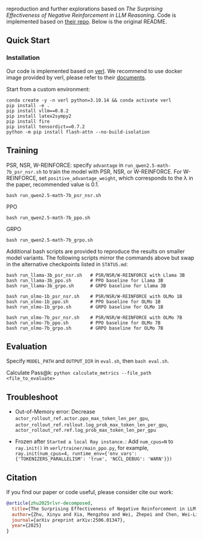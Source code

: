 reproduction and further explorations based on *The Surprising Effectiveness of Negative Reinforcement in LLM Reasoning*. Code is implemented based on [their repo](https://github.com/TianHongZXY/RLVR-Decomposed). Below is the original README.


## Quick Start
### Installation
Our code is implemented based on [verl](https://github.com/volcengine/verl). We recommend to use docker image provided by verl, please refer to their [documents](https://verl.readthedocs.io/en/v0.2.x/start/install.html).

Start from a custom environment:
```
conda create -y -n verl python=3.10.14 && conda activate verl
pip install -e .
pip install vllm==0.8.2
pip install latex2sympy2
pip install fire
pip install tensordict==0.7.2
python -m pip install flash-attn --no-build-isolation
```

## Training
PSR, NSR, W-REINFORCE: specify `advantage` in `run_qwen2.5-math-7b_psr_nsr.sh` to train the model with PSR, NSR, or W-REINFORCE. For W-REINFORCE, set `positive_advantage_weight`, which corresponds to the λ in the paper, recommended value is 0.1.
```
bash run_qwen2.5-math-7b_psr_nsr.sh
```
PPO
```
bash run_qwen2.5-math-7b_ppo.sh
```
GRPO
```
bash run_qwen2.5-math-7b_grpo.sh
```

Additional bash scripts are provided to reproduce the results on smaller model
variants. The following scripts mirror the commands above but swap in the
alternative checkpoints listed in `STATUS.md`:

```
bash run_llama-3b_psr_nsr.sh   # PSR/NSR/W-REINFORCE with Llama 3B
bash run_llama-3b_ppo.sh       # PPO baseline for Llama 3B
bash run_llama-3b_grpo.sh      # GRPO baseline for Llama 3B

bash run_olmo-1b_psr_nsr.sh    # PSR/NSR/W-REINFORCE with OLMo 1B
bash run_olmo-1b_ppo.sh        # PPO baseline for OLMo 1B
bash run_olmo-1b_grpo.sh       # GRPO baseline for OLMo 1B

bash run_olmo-7b_psr_nsr.sh    # PSR/NSR/W-REINFORCE with OLMo 7B
bash run_olmo-7b_ppo.sh        # PPO baseline for OLMo 7B
bash run_olmo-7b_grpo.sh       # GRPO baseline for OLMo 7B
```

## Evaluation
Specify `MODEL_PATH` and `OUTPUT_DIR` in `eval.sh`, then `bash eval.sh`.

Calculate Pass@k: `python calculate_metrics --file_path <file_to_evaluate>`

## Troubleshoot
- Out-of-Memory error: Decrease `actor_rollout_ref.actor.ppo_max_token_len_per_gpu`, `actor_rollout_ref.rollout.log_prob_max_token_len_per_gpu`, `actor_rollout_ref.ref.log_prob_max_token_len_per_gpu`

- Frozen after `Started a local Ray instance.`: Add `num_cpus=N` to `ray.init()` in `verl/trainer/main_ppo.py`,  for example, `ray.init(num_cpus=4, runtime_env={'env_vars': {'TOKENIZERS_PARALLELISM': 'true', 'NCCL_DEBUG': 'WARN'}})`
 
 ## Citation

If you find our paper or code useful, please consider cite our work:

```bibtex
@article{zhu2025rlvr-decomposed,
  title={The Surprising Effectiveness of Negative Reinforcement in LLM Reasoning},
  author={Zhu, Xinyu and Xia, Mengzhou and Wei, Zhepei and Chen, Wei-Lin and Chen, Danqi and Meng, Yu},
  journal={arXiv preprint arXiv:2506.01347},
  year={2025}
}
```
